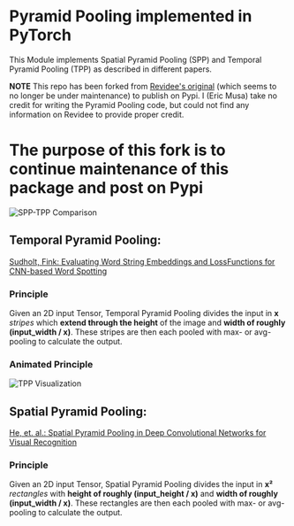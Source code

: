 # Pyramid Pooling implemented in PyTorch
This Module implements Spatial Pyramid Pooling (SPP) and Temporal Pyramid Pooling (TPP) as described in different papers.

**NOTE** This repo has been forked from <a href="https://github.com/revidee/pytorch-pyramid-pooling">Revidee's original</a> (which seems to no longer be under maintenance) to publish on Pypi. I (Eric Musa) take no credit for writing the Pyramid Pooling code, but could not find any information on Revidee to provide proper credit.

# The purpose of this fork is to continue maintenance of this package and post on Pypi


![SPP-TPP Comparison](https://github.com/eric-musa/pytorch-pyramid-pooling/blob/master/comparison-spp-tpp.png "SPP-TPP Comparison")


Temporal Pyramid Pooling:
------
[Sudholt, Fink: Evaluating Word String Embeddings and LossFunctions for CNN-based Word Spotting](http://patrec.cs.tu-dortmund.de/pubs/papers/Sudholt2017-EWS.pdf "Sudholt, Fink: Evaluating Word String Embeddings and LossFunctions for CNN-based Word Spotting")

### Principle
Given an 2D input Tensor, Temporal Pyramid Pooling divides the input in **x** _stripes_ which **extend through the height** of the image and **width of roughly (input_width / x)**. These stripes are then each pooled with max- or avg-pooling to calculate the output.

### Animated Principle
![TPP Visualization](https://github.com/eric-musa/pytorch-pyramid-pooling/blob/master/pytorch-tpp-visual.gif "TPP Visualization")

Spatial Pyramid Pooling:
------
[He, et. al.: Spatial Pyramid Pooling in Deep Convolutional Networks for Visual Recognition](https://arxiv.org/abs/1406.4729 "He et. al.: Spatial Pyramid Pooling in Deep Convolutional Networks for Visual Recognition")

### Principle
Given an 2D input Tensor, Spatial Pyramid Pooling divides the input in **x²** _rectangles_ with **height of roughly (input_height / x)** and **width of roughly (input_width / x)**. These rectangles are then each pooled with max- or avg-pooling to calculate the output.

